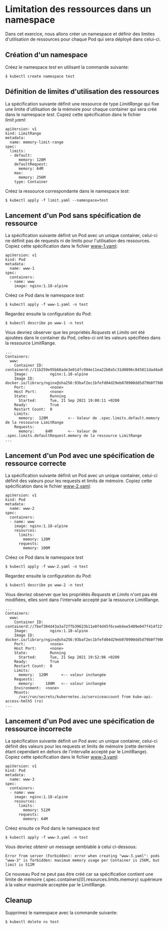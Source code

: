 # Limitation des ressources dans un namespace

Dans cet exercice, nous allons créer un namespace et définir des limites d'utilisation de ressources pour chaque Pod qui sera déployé dans celui-ci.

## Création d'un namespace

Créez le namespace *test* en utilisant la commande suivante:

```
$ kubectl create namespace test
```

## Définition de limites d'utilisation des ressources

La spécification suivante définit une ressource de type *LimitRange* qui fixe une limite d'utilisation de la mémoire pour chaque container qui sera créé dans le namespace *test*. Copiez cette spécification dans le fichier *limit.yaml*:

```
apiVersion: v1
kind: LimitRange
metadata:
  name: memory-limit-range
spec:
  limits:
  - default:
      memory: 128M
    defaultRequest:
      memory: 64M
    max:
      memory: 256M
    type: Container
```

Créez la ressource correspondante dans le namespace *test*:

```
$ kubectl apply -f limit.yaml --namespace=test
```

## Lancement d'un Pod sans spécification de ressource

La spécification suivante définit un Pod avec un unique container, celui-ci ne définit pas de requests ni de limits pour l'utilisation des ressources. Copiez cette spécification dans le fichier www-1.yaml:

```
apiVersion: v1
kind: Pod
metadata:
  name: www-1
spec:
  containers:
  - name: www
    image: nginx:1.18-alpine
```

Créez ce Pod dans le namespace *test*:

```
$ kubectl apply -f www-1.yaml -n test
```

Regardez ensuite la configuration du Pod:

```
$ kubectl describe po www-1 -n test
```

Vous devriez observer que les propriétés *Requests* et *Limits* ont été ajoutées dans le container du Pod, celles-ci ont les valeurs spécifiées dans la ressource LimitRange.

```
...
Containers:
  www:
    Container ID:   containerd://11b259e95b68ade3e014fc994e11ea22b0a5c31d0896c845811dad4ad073ba87
    Image:          nginx:1.18-alpine
    Image ID:       docker.io/library/nginx@sha256:93baf2ec1bfefd04d29eb070900dd5d79b0f79863653453397e55a5b663a6cb1
    Port:           <none>
    Host Port:      <none>
    State:          Running
      Started:      Tue, 21 Sep 2021 19:00:11 +0200
    Ready:          True
    Restart Count:  0
    Limits:
      memory:  128M         <-- Valeur de .spec.limits.default.memory de la ressource LimitRange
    Requests:
      memory:     64M       <-- Valeur de .spec.limits.defaultRequest.memory de la ressource LimitRange
...
```

## Lancement d'un Pod avec une spécification de ressource correcte

La spécification suivante définit un Pod avec un unique container, celui-ci définit des valeurs pour les requests et limits de mémoire. Copiez cette spécification dans le fichier www-2.yaml:

```
apiVersion: v1
kind: Pod
metadata:
  name: www-2
spec:
  containers:
  - name: www
    image: nginx:1.18-alpine
    resources:
      limits:
        memory: 120M
      requests:
        memory: 100M
```

Créez ce Pod dans le namespace *test*

```
$ kubectl apply -f www-2.yaml -n test
```

Regardez ensuite la configuration du Pod:

```
$ kubectl describe po www-2 -n test
```

Vous devriez observer que les propriétés *Requests* et *Limits* n'ont pas été modifiées, elles sont dans l'intervalle accepté par la ressource LimitRange.

```
...
Containers:
  www:
    Container ID:   containerd://7bef304d43a3a72ffb39623b11e0f4d45f6ceeb4ee5409e047f414f22f099515
    Image:          nginx:1.18-alpine
    Image ID:       docker.io/library/nginx@sha256:93baf2ec1bfefd04d29eb070900dd5d79b0f79863653453397e55a5b663a6cb1
    Port:           <none>
    Host Port:      <none>
    State:          Running
      Started:      Tue, 21 Sep 2021 19:52:06 +0200
    Ready:          True
    Restart Count:  0
    Limits:
      memory:  120M      <-- valeur inchangée
    Requests:
      memory:     100M   <-- valeur inchangée
    Environment:  <none>
    Mounts:
      /var/run/secrets/kubernetes.io/serviceaccount from kube-api-access-hmlh5 (ro)
...
```

## Lancement d'un Pod avec une spécification de ressource incorrecte

La spécification suivante définit un Pod avec un unique container, celui-ci définit des valeurs pour les requests et limits de mémoire (cette dernière étant cependant en dehors de l'intervalle accepté par le LimitRange). Copiez cette spécification dans le fichier www-3.yaml:

```
apiVersion: v1
kind: Pod
metadata:
  name: www-3
spec:
  containers:
  - name: www
    image: nginx:1.18-alpine
    resources:
      limits:
        memory: 512M
      requests:
        memory: 64M
```

Créez ensuite ce Pod dans le namespace *test*

```
$ kubectl apply -f www-3.yaml -n test
```

Vous devriez obtenir un message semblable à celui ci-dessous:

```
Error from server (Forbidden): error when creating "www-3.yaml": pods "www-3" is forbidden: maximum memory usage per Container is 256M, but limit is 512M
```

Ce nouveau Pod ne peut pas être créé car sa spécification contient une limite de mémoire (.spec.containers[0].resources.limits.memory) supérieure à la valeur maximale acceptée par le LimitRange.

## Cleanup

Supprimez le namespace avec la commande suivante:

```
$ kubectl delete ns test
```
